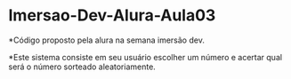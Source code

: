 # Imersao-Dev-Alura-Aula03

*Código proposto pela alura na semana imersão dev.  

*Este sistema consiste em seu usuário escolher um número e acertar qual será o número sorteado aleatoriamente.  
